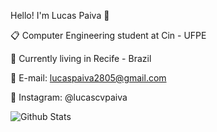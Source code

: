 Hello! I'm Lucas Paiva 🤠


📋 Computer Engineering student at Cin - UFPE

📍 Currently living in Recife - Brazil

📩 E-mail: lucaspaiva2805@gmail.com

📸 Instagram: @lucascvpaiva

![Github Stats](https://github-readme-stats.vercel.app/api?username=paivalucass&count_private=true&show_icons=true&theme=radical)



<!--
**paivalucass/paivalucass** is a ✨ _special_ ✨ repository because its `README.md` (this file) appears on your GitHub profile.

Here are some ideas to get you started:

- 🔭 I’m currently working on ...
- 🌱 I’m currently learning ...
- 👯 I’m looking to collaborate on ...
- 🤔 I’m looking for help with ...
- 💬 Ask me about ...
- 📫 How to reach me: ...
- 😄 Pronouns: ...
- ⚡ Fun fact: ...
-->
